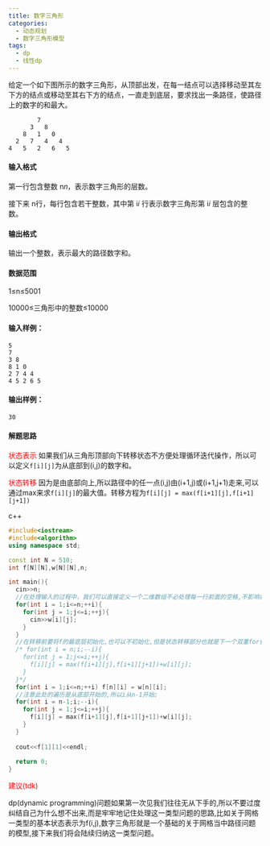 ```yaml
---
title: 数字三角形
categories:  
  - 动态规划
  - 数字三角形模型
tags:
  - dp
  - 线性dp
---
```


给定一个如下图所示的数字三角形，从顶部出发，在每一结点可以选择移动至其左下方的结点或移动至其右下方的结点，一直走到底层，要求找出一条路径，使路径上的数字的和最大。

```
        7
      3   8
    8   1   0
  2   7   4   4
4   5   2   6   5
```

#### 输入格式

第一行包含整数 n𝑛，表示数字三角形的层数。

接下来 n行，每行包含若干整数，其中第 i𝑖 行表示数字三角形第 i𝑖 层包含的整数。

#### 输出格式

输出一个整数，表示最大的路径数字和。

#### 数据范围

1≤n≤5001

10000≤三角形中的整数≤10000

#### 输入样例：

```
5
7
3 8
8 1 0 
2 7 4 4
4 5 2 6 5
```

#### 输出样例：

```
30
```

#### 解题思路

<span style = "color: red;">状态表示</span>	如果我们从三角形顶部向下转移状态不方便处理循环迭代操作，所以可以定义`f[i][j]`为从底部到(i,j)的数字和。   

<span style = "color: red;">状态转移</span>	因为是由底部向上,所以路径中的任一点(i,j)由(i+1,j)或(i+1,j+1)走来,可以通过max来求`f[i][j]`的最大值。转移方程为`f[i][j] = max(f[i+1][j],f[i+1][j+1])`    

c++
```c++
#include<iostream>
#include<algorithm>
using namespace std;

const int N = 510;
int f[N][N],w[N][N],n;

int main(){
  cin>>n;
  //在处理输入的过程中，我们可以直接定义一个二维数组不必处理每一行前面的空格,不影响状态转移;
  for(int i = 1;i<=n;++i){
    for(int j = 1;j<=i;++j){
      cin>>w[i][j];
    }
  }
  //在转移前要将f的最底层初始化,也可以不初始化,但是状态转移部分也就是下一个双重for循环i要从n开始,也就是最底层开始计算:
  /* for(int i = n;i;--i){
    for(int j = 1;j<=i;++j){
      f[i][j] = max(f[i+1][j],f[i+1][j+1])+w[i][j];
    }
  }*/
  for(int i = 1;i<=n;++i) f[n][i] = w[n][i];
  //注意此处的遍历是从底部开始的,所以i从n-1开始;
  for(int i = n-1;i;--i){
    for(int j = 1;j<=i;++j){
      f[i][j] = max(f[i+1][j],f[i+1][j+1])+w[i][j];
    }
  }
  
  cout<<f[1][1]<<endl;
  
  return 0;
}
```

<span style = "color: red;">建议(tdk)</span>      

dp(dynamic programming)问题如果第一次见我们往往无从下手的,所以不要过度纠结自己为什么想不出来,而是牢牢地记住处理这一类型问题的思路,比如关于网格一类型的基本状态表示为f(i,j),数字三角形就是一个基础的关于网格当中路径问题的模型,接下来我们将会陆续归纳这一类型问题。